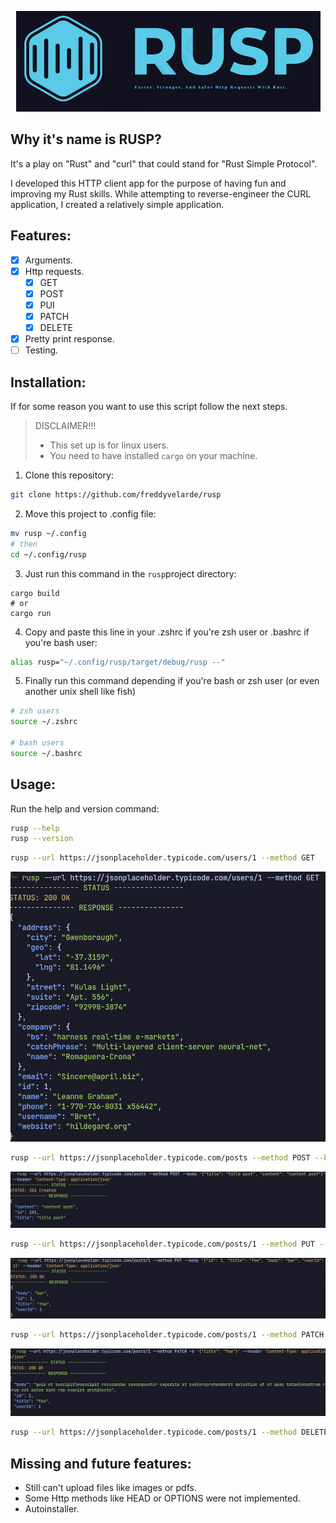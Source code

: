 <p align="center">
  <img src="./screenshots/rusp-cover.png" />
</p>

## Why it's name is RUSP?

It's a play on "Rust" and "curl" that could stand for "Rust Simple Protocol".

I developed this HTTP client app for the purpose of having fun and improving my Rust skills. While attempting to reverse-engineer the CURL application, I created a relatively simple application.

## Features:

- [x] Arguments.
- [x] Http requests.
  - [x] GET
  - [x] POST
  - [x] PUI
  - [x] PATCH
  - [x] DELETE
- [x] Pretty print response.
- [ ] Testing.

## Installation:

If for some reason you want to use this script follow the next steps.

> DISCLAIMER!!!
>
> - This set up is for linux users.
> - You need to have installed `cargo` on your machine.

1. Clone this repository:

```sh
git clone https://github.com/freddyvelarde/rusp
```

2. Move this project to .config file:

```sh
mv rusp ~/.config
# then
cd ~/.config/rusp
```

3. Just run this command in the `rusp`project directory:

```
cargo build
# or
cargo run
```

4. Copy and paste this line in your .zshrc if you're zsh user or .bashrc if you're bash user:

```bash
alias rusp="~/.config/rusp/target/debug/rusp --"
```

5. Finally run this command depending if you're bash or zsh user (or even another unix shell like fish)

```bash
# zsh users
source ~/.zshrc

# bash users
source ~/.bashrc
```

## Usage:

Run the help and version command:

```bash
rusp --help
rusp --version
```

```bash
rusp --url https://jsonplaceholder.typicode.com/users/1 --method GET
```

![get screen](./screenshots/get-req.png)

```bash
rusp --url https://jsonplaceholder.typicode.com/posts --method POST --body '{"title": "title post", "content": "content post"}' --header 'Content-Type: application/json'
```

![post screen](./screenshots/post-req.png)

```bash
rusp --url https://jsonplaceholder.typicode.com/posts/1 --method PUT --body '{"id": 1, "title": "foo", "body": "bar", "userId": 1}' --header 'Content-Type: application/json'
```

![post screen](./screenshots/put-req.png)

```bash
rusp --url https://jsonplaceholder.typicode.com/posts/1 --method PATCH -b '{"title": "foo"}' --header 'Content-Type: application/json'
```

![post screen](./screenshots/patch-req.png)

```bash
rusp --url https://jsonplaceholder.typicode.com/posts/1 --method DELETE
```

## Missing and future features:

- Still can't upload files like images or pdfs.
- Some Http methods like HEAD or OPTIONS were not implemented.
- Autoinstaller.
